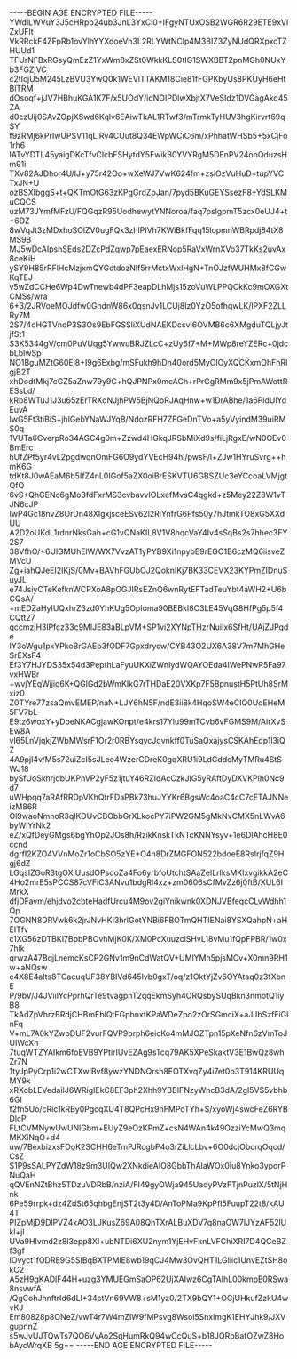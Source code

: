 -----BEGIN AGE ENCRYPTED FILE-----
YWdlLWVuY3J5cHRpb24ub3JnL3YxCi0+IFgyNTUxOSB2WGR6R29ETE9xVlZxUFlt
VkRRckF4ZFpRb1ovYlhYYXdoeVh3L2RLYWtNClp4M3BIZ3ZyNUdQRXpxcTZHUUd1
TFUrNFBxRGsyQmEzZ1YxWm8xZSt0WkkKLS0tIG1SWXBBT2pnMGh0NUxYb3FGZjVC
c2tIcjU5M245LzBVU3YwQ0k1WEVlTTAKM18Cie81fFGPKbyUs8PKUyH6eHtBlTRM
dOsoqf+jJV7HBhuKGA1K7F/x5UOdY/idNOIPDlwXbjtX7VeSIdz1DVGagAkq45ZA
d0czUij0SAvZOpjXSwd6Kqlv6EAiwTkAL1RTwf3/mTrmkTyHUV3hgKirvrt69qSY
f9zRMj6kPrIwUPSV11qLlRv4CUut8Q34EWpWCiC6m/xPhhatWHSb5+5xCjFo1rh6
IATvYDTL45yaigDKcTfvClcbFSHytdY5FwikB0YVYRgM5DEnPV24onQduzsHm91i
TXv82AJDhor4U/IJ+y75r42Oo+wXeWJ7VwK624fm+zsiOzVuHuD+tupYVCTxJN+U
ozBSXIbggS+t+QKTmOtG63zKPgGrdZpJan/7pyd5BKuGEYSsezF8+YdSLKMuCQCS
uzM73JYmfMFzU/FQGqzR95UodhewytYNNoroa/faq7pslgpmT5zcx0eUJ4+t+6DZ
8wVqJt3zMDxhoSOlZV0ugFQk3zhlPIVh7KWiBkfFqq15lopmnWBRpdj84tX8MS9B
MJ5wDcAIpshSEds2DZcPdZqwp7pEaexERNop5RaVxWrnXVo37TkKs2uvAx8ceKiH
ySY9H85rRFlHcMzjxmQYGctdozNlf5rrMctxWxlHgN+TnOJzfWUHMx8fCGwKqTEJ
v5wZdCCHe6Wp4DwTnewb4dPF3eapDLhMjs15zoVuWLPPQCkKc9mOXGXtCMSs/wra
6+3/2JRVoeMOJdfw0GndnW86x0qsnJv1LCUj8Iz0YzO5ofhqwLK/lPXF2ZLLRy7M
2S7/4oHGTVndP3S3Os9EbFGSSliXUdNAEKDcsvI6OVMB6c6XMgduTQLjyJtjfSt1
S3K5344gV/cm0PuVUqg5YwwuBRJZLcC+zUy6f7+M+MWp8reYZERc+0jdcbLblwSp
NO1BguMZtG60Ej8+I9g6Exbg/mSFukh9hDn40ord5MyOlOyXQCKxmOhFhRIgjB2T
xhDodtMkj7cGZ5aZnw79y9C+hQJPNPx0mcACh+rPrGgRMm9x5jPmAWottRESsLd/
kRb8WTuJ1J3u65zErTRXdNJjhPW5BjNQoRJAqHnw+w1DrABhe/1a6PldUlYdEuvA
IwG5Ft3tiBiS+jhlGebYNaWJYqB/NdozRFH7ZFGeDnTVo+a5yVyindM39uiRMS0q
1VUTa6CverpRo34AGC4g0m+Zzwd4HGkqJRSbMiXd9s/fiLjRgxE/wN0OEv0BmErc
hUfZPf5yr4vL2pgdwqnOmFG6O9ydYVEcH94hl/pwsF/l+ZJw1HYruSvrg++hmK6G
tdKt8J0wAEaM6b5IfZ4nL0IGof5aZX0oiBrESKVTU6GBSZUc3eYCcoaLVMjgtQfQ
6vS+QhGENc6gMo3fdFxrMS3cvbavvIOLxefMvsC4qgkd+z5Mey22Z8W1vTJN6cJP
IwP4Gc18nvZ8OrDn48XIgxjsceESv62l2RiYnfrG6Pfs50y7hJtmkTO8xG5XXdUU
A2D2oUKdL1rdnrNksGah+cG1vQNaKIL8V1V8hqcVaY4Iv4sSqBs2s7hhec3FY2S7
38VfhO/+6UlGMUhElW/WX7VvzAT1yPYB9Xi1npybE9rEGO1B6czMQ6iisveZMVcU
Zg+iahQJeEI2IKjS/0Mv+BAVhFGUbOJ2QoknIKj7BK33CEVX23KYPmZIDnuSuyJL
e74JsiyCTeKefknWCPXoA8pOGJIRsEZnQ6wnRytEFTadTeuYbt4aWH2+U6bCQsA/
+mEDZaHyIUQxhrZ3zd0YhKUg5OpIoma90BEBkI8C3LE45VqG8HfPg5p5f4CQtt27
qccmzjH3lPfcz33c9MlJE83aBLpVM+SP1vi2XYNpTHzrNuiIx6SfHt/UAjZJPqde
IY3oWgu1pxYPkoBrGAEb3fODF7Gpxdrycw/CYB43O2UX6A38V7m7MhGHeSrEXsF4
Ef3Y7HJYDS35x54d3PepthLaFyuUKXiZWnIydWQAYOEda4IWePNwR5Fa97vxHWBr
+wvjYEqWjjiq6K+QGlGd2bWmKIkG7rTHDaE20VXKp7F5BpnustH5PtUh8SrMxiz0
Z0TYre77zsaQmvEMEP/naN+LJY6hN5F/ndE3ii8k4HqoSW4eCIQ0UoEHeM5FV7bL
E9tz6woxY+yDoeNKACgjawKOnpt/e4krs17Ylu99mTCvb6vFGMS9M/AirXvSEw8A
vl65LnVjqkjZWbMWsrF1Or2r0RBYsqycJqvnkff0TuSaQxajysCSKAhEdp1l3iQZ
4A9pjI4v/M5s72uiZcI5sJLeo4WzerCDreK0gqXRU1i9LdGddcMyTMRu4StSWJ18
bySfUoSkhrjdbUKPhVP2yF5z1jtuY46RZIdAcCzkJIG5yRAftDyDXVKPlh0Nc9d7
uWHpqq7aRAfRRDpVKhQtrFDaPBk73huJYYKr6BgsWc4oaC4cC7cETAJNNeizM86R
Ol9waoNmnoR3qIKDUvCBObbGrXLkocPY7iPW2GM5gMkNvCMX5nLWvA6byWiYrNk2
eZ/xQfDeyGMgs6bgYhOp2JOs8h/RzikKnskTkNTcKNNYsyv+1e6DlAhcH8E0ccnd
dgrfI2KZO4VVnMoZr1oCbSO5zYE+O4n8DrZMGFON522bdoeE8RsIrjfqZ9Hgj6dZ
LGqsIZGoR3tgOXlUusdOPsdoZa4Fo6yrbfoUtchtSAaZeILrIksMKIxvgikkA2eC
4Ho2mrE5sPCCS87cVFiC3ANvu1bdgRl4xz+zm0606sCfMvZz6j0ftB/XUL6IMrkX
dfjDFavm/ehjdvo2cbteHadfUrcu4M9ov2giYnikwnk0XDNJVBfeqcCLvWdhh1Qp
7OGNN8DRVwk6k2jrJNvHKI3hrlGotYNBi6FBOTmQHTIENai8YSXQahpN+aHEITfv
c1XG56zDTBKi7BpbPBOvhMjK0K/XM0PcXuuzclSHvL18vMu1fQpFPBR/1w0x7hlk
qrwzA47BqjLnemcKsCP2GNv1m9nCdWatQV+UMlYMh5pjsMCv+X0mn9RH1w+aNQsw
c4X8E4aIts8TGaeuqUF38YBIVd645lvb0gxT/oq/z1OktYjZv6OYAtaq0z3fXbnE
P/9bV/J4JViilYcPprhQrTe9tvagpnT2qqEkmSyh4ORQsbySUqBkn3nmotQ1iyB8
TkAdZpVhrzBRdjCHBmEblQtFGpbnxtKPaWDeZpo2zOrSGmciX+aJJbSzfFiGlnFq
V+mL7A0kYZwbDUF2vurFQVP9brph6eicKo4mMJOZTpn15pXeNfn6zVmToJUIWcXh
7tuqWTZYAIkm6foEVB9YPtirIUvEZAg9sTcq79AK5XPeSkaktV3E1BwQz8whZr7N
1tyJpPyCrp1i2wCTXwlBvf8ywzYNDNQrsh8EOTXvqZy4i7et0b3T914KRUUqMY9k
xRXobLEVedaiIJ6WRigIEkC8EF3ph2Xhh9YBBIFNzyWhcB3dA/2gI5VS5vbhb6Gl
f2fn5Uo/cRic1kRBy0PgcqXU4T8QPcHx9nFMPoTYh+S/xyoWj4swcFeZ6RYBDlcP
FLtCVMNywUwUNlGbm+EUyZ9eOzKPmZ+csN4WAn4k49OzziYcMwQ3mqMKXiNqO+d4
uw/7BexbizxsFOoK2SCHH6eTmPJRcgbP4o3rZiLlcLbv+6O0dcjObcrqOqcd/CsZ
S1P9sSALPYZdW18z9m3UIQw2XNkdieAIO8GbbThAlaWOx0Iu8Ynko3yporPNuQaH
qQVEnNZtBhz5TDzuVDRbB/nziA/FI49gyOWja945UadyPVzFTjnPuzlX/5tNjHnk
6Pe59rrpk+dz4ZdSt65qhbgEnjST2t3y4D/AnToPMa9KpPfI5FuupT22t8/kAU4T
PIZpMjD9DlPVZ4xAO3LJKusZ69A08QhTXrALBuXDV7q8naOW7lJYzAF52lUkl+jl
UVa9HIvmd2z8l3epp8XI+ubNTDi6XU2nym1YjEHvFknLVFChiXRI7D4QCeBZf3gf
IOvyct1fODRE9G5SIBqBXTPMlE8wb19qCJ4Mw3OvQHT1LGIlic1UnvEZtSH8okC2
A5zH9gKADlF44H+uzg3YMUEGmSaOP62UjXAIwz6CgTAIhL00kmpE0RSwa8nsvwfA
/QgCohJhnftrId6dLI+34ctVn69VW8+sM1yz0/2TX9bQY1+OGjUHkufZzkU4wvKJ
Em80828p8ONeZ/vwT4r7W4mZlW9fMPsvg8Wsoi5SnxlmgK1EHYJhk9/JXVgupnnZ
s5wJvUJTQwTs7QO6VvAo2SqHumRkQ94wCcQuS+b18JQRpBafOZwZ8HobAycWrqXB
5g==
-----END AGE ENCRYPTED FILE-----
